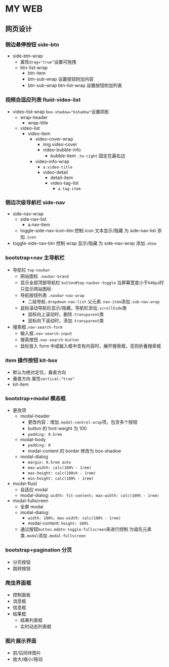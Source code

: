 # MY WEB

## 网页设计

### 侧边悬停按钮 side-btn

-   side-btn-wrap
    -   属性`drag="true"`设置可拖拽
    -   btn-list-wrap
        -   btn-item
        -   btn-sub-wrap
            设置按钮附加内容
        -   btn-sub-wrap
            btn-list-wrap 设置按钮附加列表

### 视频自适应列表 fluid-video-list

-   video-list-wrap
    `box-shadow="bshadow"`设置阴影
    -   wrap-header
        -   wrap-title
    -   video-list
        -   video-item
            -   video-cover-wrap
                -   img.video-cover
                -   video-bubble-info
                    -   bubble-item
                        `.to-right` 固定在最右边
            -   video-info-wrap
                -   `a.video-title`
                -   video-detail
                    -   detail-item
                    -   video-tag-list
                        -   `a.tag-item`

### 侧边次级导航栏 side-nav

-   side-nav-wrap
    -   side-nav-list
        -   a.nav-item
    -   toggle-side-nav-icon-btn
        控制 icon 文本显示/隐藏
        为 side-nav-list 添加`.icon`
-   toggle-side-nav-btn
    控制 wrap 显示/隐藏
    为 side-nav-wrap 添加`.show`

### bootstrap+nav 主导航栏

-   导航栏 `top-navbar`
    -   网站图标
        `.navbar-brand`
    -   显示全部顶部导航栏
        `button#top-navbar-toggle`
        当屏幕宽度小于`640px`时只显示网站图标
    -   导航按钮列表
        `.navbar-nav-wrap`
        -   二级导航`.dropdown-nav-list`
            父元素`.nav-item`添加`.sub-nav-wrap`
    -   鼠标滚动导航栏显示/隐藏，导航栏添加`.scrollhide`类
        -   鼠标向上滚动时，删除`.transparent`类
        -   鼠标向下滚动时，添加`.transparent`类
-   搜索框`.nav-search-form`
    -   输入框`.nav-search-input`
    -   搜索按钮`.nav-search-button`
    -   鼠标放入 form 中或输入框中含有内容时，展开搜索框，否则折叠搜索框

### item 操作按钮 kit-box

-   默认为绝对定位，垂直方向
-   垂直方向
    属性`vertical:"true"`
-   kit-item

### bootstrap+modal 模态框

-   更改项
    -   modal-header
        -   更改内容：增加`.modal-control-wrap`项，包含多个按钮
        -   button 的 font-weight 为 100
        -   `padding: 0.5rem`
    -   modal-body
        -   `padding: 0`
        -   modal-content 的 border 修改为 box-shadow
    -   modal-dialog
        -   `margin: 0.5rem auto`
        -   `max-width: calc(100% - 1rem)`
        -   `max-height: calc(100vh - 1rem)`
        -   `min-height: calc(100% - 1rem)`
-   modal-fluid
    -   自适应 modal
    -   modal-dialog: `width: fit-content; max-width: calc(100% - 1rem)`
-   modal-fullscreen
    -   全屏 modal
    -   modal-dialog:
        -   `width: 100%; max-width: calc(100% - 1rem)`
        -   modal-content: `height: 100%`
    -   通过按钮`button.mdbtn-toggle-fullscreen`来进行控制
        为祖先元素类`.modal`添加`.modal-fullscreen`

### bootstrap+pagination 分页

-   分页按钮
-   跳转按钮

### 爬虫界面框

-   控制面板
-   消息框
-   信息框
-   结果框
    -   结果列表框
    -   实时动态列表框

### 图片展示界面

-   前/后同伴图片
-   放大/缩小/拖动
